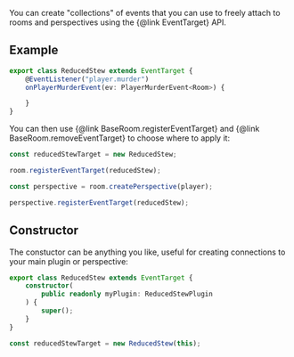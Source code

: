 You can create "collections" of events that you can use to freely attach to rooms and perspectives using the {@link EventTarget} API.

## Example
```ts
export class ReducedStew extends EventTarget {
    @EventListener("player.murder")
    onPlayerMurderEvent(ev: PlayerMurderEvent<Room>) {

    }
}
```

You can then use {@link BaseRoom.registerEventTarget} and {@link BaseRoom.removeEventTarget} to choose where to apply it:
```ts
const reducedStewTarget = new ReducedStew;

room.registerEventTarget(reducedStew);
```

```ts
const perspective = room.createPerspective(player);

perspective.registerEventTarget(reducedStew);
```

## Constructor
The constuctor can be anything you like, useful for creating connections to your main plugin or perspective:
```ts
export class ReducedStew extends EventTarget {
    constructor(
        public readonly myPlugin: ReducedStewPlugin
    ) {
        super();
    }
}
```

```ts
const reducedStewTarget = new ReducedStew(this);
```
